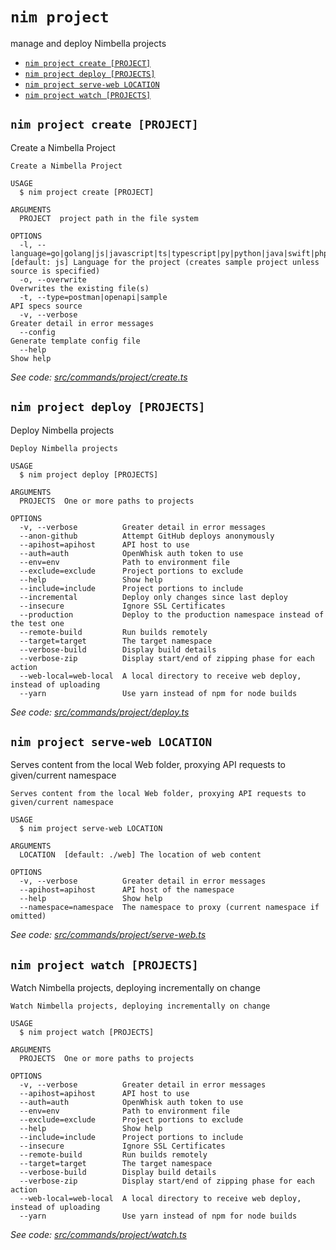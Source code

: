 `nim project`
=============

manage and deploy Nimbella projects

* [`nim project create [PROJECT]`](#nim-project-create-project)
* [`nim project deploy [PROJECTS]`](#nim-project-deploy-projects)
* [`nim project serve-web LOCATION`](#nim-project-serve-web-location)
* [`nim project watch [PROJECTS]`](#nim-project-watch-projects)

## `nim project create [PROJECT]`

Create a Nimbella Project

```
Create a Nimbella Project

USAGE
  $ nim project create [PROJECT]

ARGUMENTS
  PROJECT  project path in the file system

OPTIONS
  -l, --language=go|golang|js|javascript|ts|typescript|py|python|java|swift|php  [default: js] Language for the project (creates sample project unless source is specified)
  -o, --overwrite                                                                Overwrites the existing file(s)
  -t, --type=postman|openapi|sample                                              API specs source
  -v, --verbose                                                                  Greater detail in error messages
  --config                                                                       Generate template config file
  --help                                                                         Show help
```

_See code: [src/commands/project/create.ts](https://github.com/nimbella/nimbella-cli/blob/v1.14.0/src/commands/project/create.ts)_

## `nim project deploy [PROJECTS]`

Deploy Nimbella projects

```
Deploy Nimbella projects

USAGE
  $ nim project deploy [PROJECTS]

ARGUMENTS
  PROJECTS  One or more paths to projects

OPTIONS
  -v, --verbose          Greater detail in error messages
  --anon-github          Attempt GitHub deploys anonymously
  --apihost=apihost      API host to use
  --auth=auth            OpenWhisk auth token to use
  --env=env              Path to environment file
  --exclude=exclude      Project portions to exclude
  --help                 Show help
  --include=include      Project portions to include
  --incremental          Deploy only changes since last deploy
  --insecure             Ignore SSL Certificates
  --production           Deploy to the production namespace instead of the test one
  --remote-build         Run builds remotely
  --target=target        The target namespace
  --verbose-build        Display build details
  --verbose-zip          Display start/end of zipping phase for each action
  --web-local=web-local  A local directory to receive web deploy, instead of uploading
  --yarn                 Use yarn instead of npm for node builds
```

_See code: [src/commands/project/deploy.ts](https://github.com/nimbella/nimbella-cli/blob/v1.14.0/src/commands/project/deploy.ts)_

## `nim project serve-web LOCATION`

Serves content from the local Web folder, proxying API requests to given/current namespace

```
Serves content from the local Web folder, proxying API requests to given/current namespace

USAGE
  $ nim project serve-web LOCATION

ARGUMENTS
  LOCATION  [default: ./web] The location of web content

OPTIONS
  -v, --verbose          Greater detail in error messages
  --apihost=apihost      API host of the namespace
  --help                 Show help
  --namespace=namespace  The namespace to proxy (current namespace if omitted)
```

_See code: [src/commands/project/serve-web.ts](https://github.com/nimbella/nimbella-cli/blob/v1.14.0/src/commands/project/serve-web.ts)_

## `nim project watch [PROJECTS]`

Watch Nimbella projects, deploying incrementally on change

```
Watch Nimbella projects, deploying incrementally on change

USAGE
  $ nim project watch [PROJECTS]

ARGUMENTS
  PROJECTS  One or more paths to projects

OPTIONS
  -v, --verbose          Greater detail in error messages
  --apihost=apihost      API host to use
  --auth=auth            OpenWhisk auth token to use
  --env=env              Path to environment file
  --exclude=exclude      Project portions to exclude
  --help                 Show help
  --include=include      Project portions to include
  --insecure             Ignore SSL Certificates
  --remote-build         Run builds remotely
  --target=target        The target namespace
  --verbose-build        Display build details
  --verbose-zip          Display start/end of zipping phase for each action
  --web-local=web-local  A local directory to receive web deploy, instead of uploading
  --yarn                 Use yarn instead of npm for node builds
```

_See code: [src/commands/project/watch.ts](https://github.com/nimbella/nimbella-cli/blob/v1.14.0/src/commands/project/watch.ts)_
